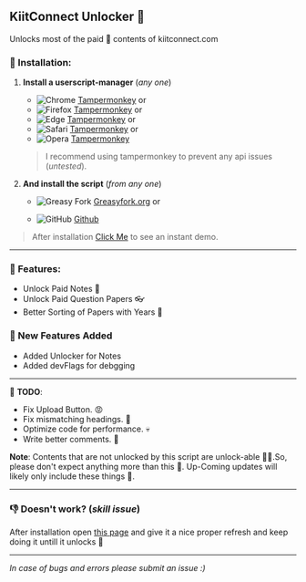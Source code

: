 ## KiitConnect Unlocker 🪽
 Unlocks most of the paid 💸 contents of kiitconnect.com

 ### 🤌 Installation:
 1. **Install a userscript-manager** (*any one*)

    - ![Chrome](https://raw.githubusercontent.com/alrra/browser-logos/main/src/chrome/chrome_16x16.png) [Tampermonkey](https://chrome.google.com/webstore/detail/tampermonkey/dhdgffkkebhmkfjojejmpbldmpobfkfo) or
    - ![Firefox](https://raw.githubusercontent.com/alrra/browser-logos/main/src/firefox/firefox_16x16.png) [Tampermonkey](https://addons.mozilla.org/firefox/addon/tampermonkey/) or
    - ![Edge](https://raw.githubusercontent.com/alrra/browser-logos/main/src/edge/edge_16x16.png) [Tampermonkey](https://microsoftedge.microsoft.com/addons/detail/tampermonkey/dhhkcnkncnogfoefnondnaogonpedlnh) or
    - ![Safari](https://raw.githubusercontent.com/alrra/browser-logos/main/src/safari/safari_16x16.png) [Tampermonkey](https://apps.apple.com/app/tampermonkey/id1482490089) or
    - ![Opera](https://raw.githubusercontent.com/alrra/browser-logos/main/src/opera/opera_16x16.png) [Tampermonkey](https://addons.opera.com/extensions/details/tampermonkey-beta/)

    > I recommend using tampermonkey to prevent any api issues (*untested*).

2. **And install the script** (*from any one*)
    - ![Greasy Fork](https://www.google.com/s2/favicons?sz=16&domain=greasyfork.org) [Greasyfork.org](https://greasyfork.org/en/scripts/494079-kiitconnect-unlocker) or

    - ![GitHub](https://www.google.com/s2/favicons?sz=8&domain=github.com) [Github](https://github.com/rohitaryal/kiitconnect-unlocker/raw/main/kiitconnect-unlocker.user.js)


> After installation <a href="https://www.kiitconnect.com/academic/PYQS/Content/Notes-csse-1?type=notes">Click Me</a> to see an instant demo.

---

### 🔫 Features:
- Unlock Paid Notes 🚀
- Unlock Paid Question Papers 👓
- Better Sorting of Papers with Years 🧭

### 🥵 New Features Added
- Added Unlocker for Notes
- Added devFlags for debgging
---
📣 **TODO**:
- Fix Upload Button. 😡
- Fix mismatching headings. 🤬
- Optimize code for performance. 💀
- Write better comments. 💩


**Note**: Contents that are not unlocked by this script are unlock-able 😵‍💫.So, please don't expect anything more than this 🫵. Up-Coming updates will likely only include these things 🥱.

---

### 👎 Doesn't work? (*skill issue*)
After installation open <a href="https://www.kiitconnect.com/academic/PYQS/Content/Notes-csse-1?type=notes">this page</a> and give it a nice proper refresh and keep doing it untill it unlocks 🫶

---
*In case of bugs and errors please submit  an issue :)*